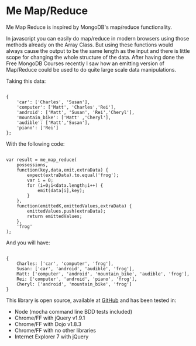 # Me Map/Reduce



Me Map Reduce is inspired by MongoDB's map/reduce functionality.

In javascript you can easily do map/reduce in modern browsers using those methods already on the Array Class. But using these functions would always cause the output to be the same length as the input and there is little scope for changing the whole structure of the data. After having done the Free MongoDB Courses recently I saw how an emitting version of Map/Reduce could be used to do quite large scale data manipulations.

Taking this data:

```

{
    'car': ['Charles', 'Susan'],
    'computer': ['Matt', 'Charles','Rei'],
    'android': ['Matt', 'Susan', 'Rei','Cheryl'],
    'mountain_bike': ['Matt' ,'Cheryl'],
    'audible': ['Matt','Susan'],
    'piano': ['Rei']
};

```

With the following code:

```

var result = me_map_reduce(
    possessions,
    function(key,data,emit,extraData) {
        expect(extraData).to.equal('frog');
        var i = 0;
        for (i=0;i<data.length;i++) {
            emit(data[i],key);
        }
    },
    function(emittedK,emittedValues,extraData) {
        emittedValues.push(extraData);
        return emittedValues;
    },
    'frog'
);

```

And you will have:

```

{
    Charles: ['car', 'computer', 'frog'],
    Susan: ['car', 'android', 'audible', 'frog'],
    Matt: ['computer', 'android', 'mountain_bike', 'audible', 'frog'],
    Rei: ['computer', 'android', 'piano', 'frog'],
    Cheryl: ['android', 'mountain_bike', 'frog']
}

```

This library is open source, available at [GitHub](https://github.com/forbesmyester/me_map_reduce) and has been tested in:

- Node (mocha command line BDD tests included)
- Chrome/FF with jQuery v1.9.1
- Chrome/FF with Dojo v1.8.3
- Chrome/FF with no other libraries
- Internet Explorer 7 with jQuery

